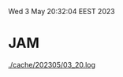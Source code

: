Wed  3 May 20:32:04 EEST 2023
# JAM
<a href='./cache/202305/03_20.log'>./cache/202305/03_20.log</a>
